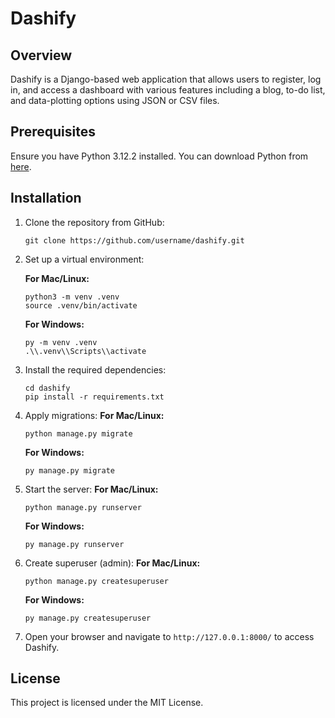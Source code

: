 # Dashify

## Overview
Dashify is a Django-based web application that allows users to register, log in, and access a dashboard with various features including a blog, to-do list, and data-plotting options using JSON or CSV files.

## Prerequisites
Ensure you have Python 3.12.2 installed. You can download Python from [here](https://www.python.org/downloads/).

## Installation

1. Clone the repository from GitHub:
    ```
    git clone https://github.com/username/dashify.git
    ```

2. Set up a virtual environment:

    **For Mac/Linux:**
    ```
    python3 -m venv .venv
    source .venv/bin/activate
    ```

    **For Windows:**
    ```
    py -m venv .venv
    .\\.venv\\Scripts\\activate
    ```

3. Install the required dependencies:
    ```
    cd dashify
    pip install -r requirements.txt
    ```

4. Apply migrations:
    **For Mac/Linux:**
    ```
    python manage.py migrate
    ```

    **For Windows:**
    ```
    py manage.py migrate
    ```

5. Start the server:
    **For Mac/Linux:**
    ```
    python manage.py runserver
    ```

    **For Windows:**
    ```
    py manage.py runserver
    ``` 

6. Create superuser (admin):
    **For Mac/Linux:**
    ```
    python manage.py createsuperuser
    ```

    **For Windows:**
    ```
    py manage.py createsuperuser
    ```         

7. Open your browser and navigate to `http://127.0.0.1:8000/` to access Dashify.

## License
This project is licensed under the MIT License.
